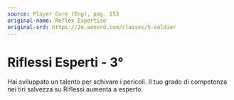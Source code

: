 ```yaml
---
source: Player Core (Eng), pag. 153
original-name: Reflex Expertise
original-srd: https://2e.aonsrd.com/classes/5-soldier
---
```


# Riflessi Esperti - 3°

Hai sviluppato un talento per schivare i pericoli. Il tuo grado di competenza
nei tiri salvezza su Riflessi aumenta a esperto.
